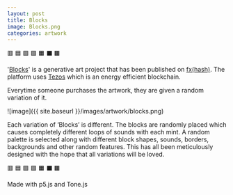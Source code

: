 ```yaml
---
layout: post
title: Blocks
image: Blocks.png
categories: artwork
---
```


🟥 🟦 🟪 🟩 🟧 ⬛️ 🟫

'[Blocks](https://www.fxhash.xyz/generative/13780)' is a generative art project that has been published on [fx(hash)](https://www.fxhash.xyz/doc/fxhash/overview). The platform uses [Tezos](https://tezos.com/carbon/) which is an energy efficient blockchain.

Everytime someone purchases the artwork, they are given a random variation of it.

![image]({{ site.baseurl }}/images/artwork/blocks.png)

Each variation of ‘Blocks’ is different. The blocks are randomly placed which causes completely different loops of sounds with each mint. A random palette is selected along with different block shapes, sounds, borders, backgrounds and other random features. This has all been meticulously designed with the hope that all variations will be loved.

🟥 🟦 🟪 🟩 🟧 ⬛️ 🟫

Made with p5.js and Tone.js